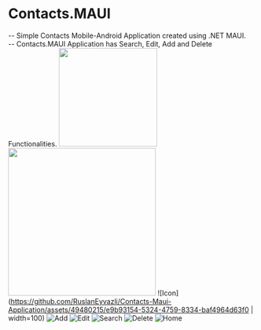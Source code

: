 # Contacts.MAUI
-- Simple Contacts Mobile-Android Application created using .NET MAUI.
<br/>
-- Contacts.MAUI Application has Search, Edit, Add and Delete Functionalities.
<img src="https://github.com/RuslanEyvazli/Contacts-Maui-Application/assets/49480215/e9b93154-5324-4759-8334-baf4964d63f0" width="200" height="200"/>
<img src="https://github.com/RuslanEyvazli/Contacts-Maui-Application/assets/49480215/1fab70f0-71ce-4600-9f14-9bc9e79c371a" width="300" height="300"/>
![Icon](https://github.com/RuslanEyvazli/Contacts-Maui-Application/assets/49480215/e9b93154-5324-4759-8334-baf4964d63f0 | width=100)
![Add](https://github.com/RuslanEyvazli/Contacts-Maui-Application/assets/49480215/1fab70f0-71ce-4600-9f14-9bc9e79c371a)
![Edit](https://github.com/RuslanEyvazli/Contacts-Maui-Application/assets/49480215/b9e1e1fe-623d-4c7f-b92e-6ec6a4e6a548)
![Search](https://github.com/RuslanEyvazli/Contacts-Maui-Application/assets/49480215/275e9a00-a4a9-49c7-965c-87ab5d69e855)
![Delete](https://github.com/RuslanEyvazli/Contacts-Maui-Application/assets/49480215/c8489af6-154b-484e-8a01-d0be4ae143bb)
![Home](https://github.com/RuslanEyvazli/Contacts-Maui-Application/assets/49480215/b6302f51-f958-472e-a1b7-b7ee2d90b02e)
